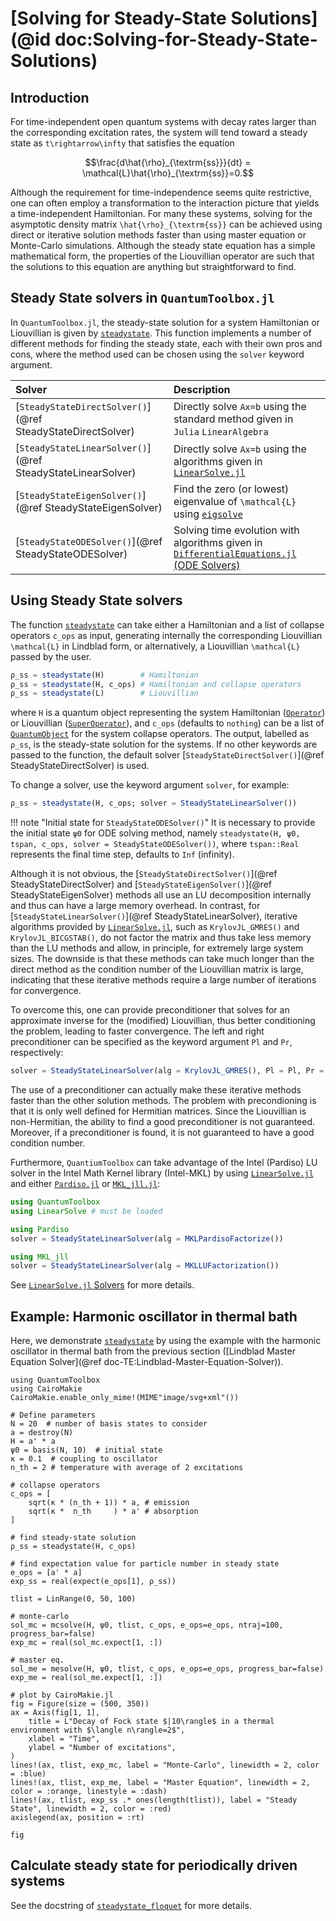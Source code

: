# [Solving for Steady-State Solutions](@id doc:Solving-for-Steady-State-Solutions)

## Introduction

For time-independent open quantum systems with decay rates larger than the corresponding excitation rates, the system will tend toward a steady state as ``t\rightarrow\infty`` that satisfies the equation

```math
\frac{d\hat{\rho}_{\textrm{ss}}}{dt} = \mathcal{L}\hat{\rho}_{\textrm{ss}}=0.
```

Although the requirement for time-independence seems quite restrictive, one can often employ a transformation to the interaction picture that yields a time-independent Hamiltonian. For many these systems, solving for the asymptotic density matrix ``\hat{\rho}_{\textrm{ss}}`` can be achieved using direct or iterative solution methods faster than using master equation or Monte-Carlo simulations. Although the steady state equation has a simple mathematical form, the properties of the Liouvillian operator are such that the solutions to this equation are anything but straightforward to find.

## Steady State solvers in `QuantumToolbox.jl`
In `QuantumToolbox.jl`, the steady-state solution for a system Hamiltonian or Liouvillian is given by [`steadystate`](@ref). This function implements a number of different methods for finding the steady state, each with their own pros and cons, where the method used can be chosen using the `solver` keyword argument.

| **Solver** | **Description** |
|:-----------|:----------------|
| [`SteadyStateDirectSolver()`](@ref SteadyStateDirectSolver) | Directly solve ``Ax=b`` using the standard method given in `Julia` `LinearAlgebra` |
| [`SteadyStateLinearSolver()`](@ref SteadyStateLinearSolver) | Directly solve ``Ax=b`` using the algorithms given in [`LinearSolve.jl`](https://docs.sciml.ai/LinearSolve/stable/) |
| [`SteadyStateEigenSolver()`](@ref SteadyStateEigenSolver) | Find the zero (or lowest) eigenvalue of ``\mathcal{L}`` using [`eigsolve`](@ref) |
| [`SteadyStateODESolver()`](@ref SteadyStateODESolver) | Solving time evolution with algorithms given in [`DifferentialEquations.jl` (ODE Solvers)](https://docs.sciml.ai/DiffEqDocs/stable/solvers/ode_solve/) |

## Using Steady State solvers

The function [`steadystate`](@ref) can take either a Hamiltonian and a list of collapse operators `c_ops` as input, generating internally the corresponding Liouvillian ``\mathcal{L}`` in Lindblad form, or alternatively, a Liouvillian ``\mathcal{L}`` passed by the user.

```julia
ρ_ss = steadystate(H)        # Hamiltonian
ρ_ss = steadystate(H, c_ops) # Hamiltonian and collapse operators
ρ_ss = steadystate(L)        # Liouvillian
```
where `H` is a quantum object representing the system Hamiltonian ([`Operator`](@ref)) or Liouvillian ([`SuperOperator`](@ref)), and `c_ops` (defaults to `nothing`) can be a list of [`QuantumObject`](@ref) for the system collapse operators. The output, labelled as `ρ_ss`, is the steady-state solution for the systems. If no other keywords are passed to the function, the default solver [`SteadyStateDirectSolver()`](@ref SteadyStateDirectSolver) is used.

To change a solver, use the keyword argument `solver`, for example:

```julia
ρ_ss = steadystate(H, c_ops; solver = SteadyStateLinearSolver())
```

!!! note "Initial state for `SteadyStateODESolver()`"
    It is necessary to provide the initial state `ψ0` for ODE solving method, namely
    `steadystate(H, ψ0, tspan, c_ops, solver = SteadyStateODESolver())`, where `tspan::Real` represents the final time step, defaults to `Inf` (infinity).

Although it is not obvious, the [`SteadyStateDirectSolver()`](@ref SteadyStateDirectSolver) and [`SteadyStateEigenSolver()`](@ref SteadyStateEigenSolver) methods all use an LU decomposition internally and thus can have a large memory overhead. In contrast, for [`SteadyStateLinearSolver()`](@ref SteadyStateLinearSolver), iterative algorithms provided by [`LinearSolve.jl`](https://docs.sciml.ai/LinearSolve/stable/solvers/solvers/), such as `KrylovJL_GMRES()` and `KrylovJL_BICGSTAB()`, do not factor the matrix and thus take less memory than the LU methods and allow, in principle, for extremely large system sizes. The downside is that these methods can take much longer than the direct method as the condition number of the Liouvillian matrix is large, indicating that these iterative methods require a large number of iterations for convergence. 

To overcome this, one can provide preconditioner that solves for an approximate inverse for the (modified) Liouvillian, thus better conditioning the problem, leading to faster convergence. The left and right preconditioner can be specified as the keyword argument `Pl` and `Pr`, respectively:
```julia
solver = SteadyStateLinearSolver(alg = KrylovJL_GMRES(), Pl = Pl, Pr = Pr)
```
The use of a preconditioner can actually make these iterative methods faster than the other solution methods. The problem with precondioning is that it is only well defined for Hermitian matrices. Since the Liouvillian is non-Hermitian, the ability to find a good preconditioner is not guaranteed. Moreover, if a preconditioner is found, it is not guaranteed to have a good condition number. 

Furthermore, `QuantiumToolbox` can take advantage of the Intel (Pardiso) LU solver in the Intel Math Kernel library (Intel-MKL) by using [`LinearSolve.jl`](https://docs.sciml.ai/LinearSolve/stable/) and either [`Pardiso.jl`](https://github.com/JuliaSparse/Pardiso.jl) or [`MKL_jll.jl`](https://github.com/JuliaBinaryWrappers/MKL_jll.jl):

```julia
using QuantumToolbox
using LinearSolve # must be loaded

using Pardiso
solver = SteadyStateLinearSolver(alg = MKLPardisoFactorize())

using MKL_jll
solver = SteadyStateLinearSolver(alg = MKLLUFactorization())
```

See [`LinearSolve.jl` Solvers](https://docs.sciml.ai/LinearSolve/stable/solvers/solvers/) for more details.

## Example: Harmonic oscillator in thermal bath

Here, we demonstrate [`steadystate`](@ref) by using the example with the harmonic oscillator in thermal bath from the previous section ([Lindblad Master Equation Solver](@ref doc-TE:Lindblad-Master-Equation-Solver)).

```@example steady_state_example
using QuantumToolbox
using CairoMakie
CairoMakie.enable_only_mime!(MIME"image/svg+xml"())

# Define parameters
N = 20  # number of basis states to consider
a = destroy(N)
H = a' * a
ψ0 = basis(N, 10)  # initial state
κ = 0.1  # coupling to oscillator
n_th = 2 # temperature with average of 2 excitations

# collapse operators 
c_ops = [
    sqrt(κ * (n_th + 1)) * a, # emission
    sqrt(κ *  n_th     ) * a' # absorption
]

# find steady-state solution
ρ_ss = steadystate(H, c_ops)

# find expectation value for particle number in steady state
e_ops = [a' * a]
exp_ss = real(expect(e_ops[1], ρ_ss))

tlist = LinRange(0, 50, 100)

# monte-carlo
sol_mc = mcsolve(H, ψ0, tlist, c_ops, e_ops=e_ops, ntraj=100, progress_bar=false)
exp_mc = real(sol_mc.expect[1, :])

# master eq.
sol_me = mesolve(H, ψ0, tlist, c_ops, e_ops=e_ops, progress_bar=false)
exp_me = real(sol_me.expect[1, :])

# plot by CairoMakie.jl
fig = Figure(size = (500, 350))
ax = Axis(fig[1, 1], 
    title = L"Decay of Fock state $|10\rangle$ in a thermal environment with $\langle n\rangle=2$",
    xlabel = "Time", 
    ylabel = "Number of excitations",
)
lines!(ax, tlist, exp_mc, label = "Monte-Carlo", linewidth = 2, color = :blue)
lines!(ax, tlist, exp_me, label = "Master Equation", linewidth = 2, color = :orange, linestyle = :dash)
lines!(ax, tlist, exp_ss .* ones(length(tlist)), label = "Steady State", linewidth = 2, color = :red)
axislegend(ax, position = :rt)

fig
```

## Calculate steady state for periodically driven systems

See the docstring of [`steadystate_floquet`](@ref) for more details.
